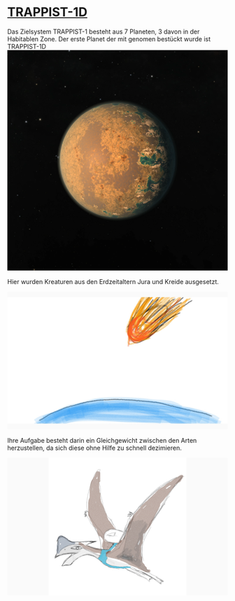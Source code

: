 # [TRAPPIST-1D](https://exoplanets.nasa.gov/exoplanet-catalog/3453/trappist-1-d/)

Das Zielsystem TRAPPIST-1 besteht aus 7 Planeten, 3 davon in der Habitablen Zone. Der erste Planet der mit genomen bestückt wurde ist TRAPPIST-1D 
![](artw_trappist-1d.png)

Hier wurden Kreaturen aus den Erdzeitaltern Jura und Kreide ausgesetzt.

![](artw_bagdev_entry.jpg)

Ihre Aufgabe besteht darin ein Gleichgewicht zwischen den Arten herzustellen, da sich diese ohne Hilfe zu schnell dezimieren. 

![](artw_bagdev_riding.jpg)